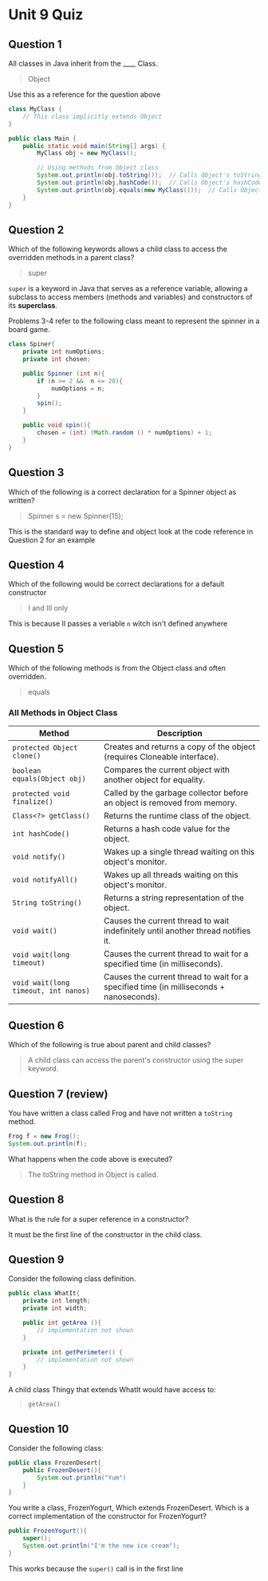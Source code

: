 # Unit 9 Quiz

## Question 1

All classes in Java inherit from the ____ Class.

> Object

Use this as a reference for the question above

```java
class MyClass {
    // This class implicitly extends Object
}

public class Main {
    public static void main(String[] args) {
        MyClass obj = new MyClass();

        // Using methods from Object class
        System.out.println(obj.toString());  // Calls Object's toString() method
        System.out.println(obj.hashCode());  // Calls Object's hashCode() method
        System.out.println(obj.equals(new MyClass()));  // Calls Object's equals() method
    }
}
```

## Question 2

Which of the following keywords allows a child class to access the overridden methods in a parent class?

> super

`super` is a keyword in Java that serves as a reference variable, allowing a subclass to access members (methods and variables) and constructors of its __superclass__.

Problems 3-4 refer to the following class meant to represent the spinner in a board game.

```java
class Spiner{
    private int numOptions;
    private int chosen;

    public Spinner (int n){
        if (n >= 2 &&  n <= 20){
            numOptions = n;
        }
        spin();
    }

    public void spin(){
        chosen = (int) (Math.random () * numOptions) + 1;
    }
}
```

## Question 3

Which of the following is a correct declaration for a Spinner object as written?

> Spinner s = new Spinner(15);

This is the standard way to define and object look at the code reference in Question 2 for an example

## Question 4

Which of the following would be correct declarations for a default constructor

> I and III only

This is because II passes a veriable `n` witch isn't defined anywhere

## Question 5

Which of the following methods is from the Object class and often overridden.

> equals

### All Methods in Object Class

| Method                     | Description                 |
|----------------------------|-----------------------------|
| `protected Object clone()` | Creates and returns a copy of the object (requires Cloneable interface).    |
| `boolean equals(Object obj)` | Compares the current object with another object for equality.              |
| `protected void finalize()` | Called by the garbage collector before an object is removed from memory.   |
| `Class<?> getClass()`       | Returns the runtime class of the object.                                   |
| `int hashCode()`            | Returns a hash code value for the object.                                  |
| `void notify()`             | Wakes up a single thread waiting on this object's monitor.                 |
| `void notifyAll()`          | Wakes up all threads waiting on this object's monitor.                     |
| `String toString()`         | Returns a string representation of the object.                             |
| `void wait()`               | Causes the current thread to wait indefinitely until another thread notifies it. |
| `void wait(long timeout)`   | Causes the current thread to wait for a specified time (in milliseconds).   |
| `void wait(long timeout, int nanos)` | Causes the current thread to wait for a specified time (in milliseconds + nanoseconds). |

## Question 6

Which of the following is true about parent and child classes?

> A child class can access the parent's constructor using the super keyword.

## Question 7 (review)

You have written a class called Frog and have not written a `toString` method.

```java
Frog f = new Frog();
System.out.println(f);
```

What happens when the code above is executed?

> The toString method in Object is called.

## Question 8

What is the rule for a super reference in a constructor?

It must be the first line of the constructor in the child class.

## Question 9

Consider the following class definition. 

```java
public class WhatIt{
    private int length;
    private int width;

    public int getArea (){
        // implementation not shown
    }

    private int getPerimeter() {
        // implementation not shown
    }
}
```

A child class Thingy that extends WhatIt would have access to:

> `getArea()`

## Question 10

Consider the following class:

```java
public class FrozenDesert{
    public FrozenDesert(){
        System.out.println("Yum")
    }
}
```

You write a class, FrozenYogurt, Which extends FrozenDesert. Which is a correct implementation of the constructor for FrozenYogurt?

```java
public FrozenYogurt(){
    super();
    System.out.println("I'm the new ice cream");
}
```

This works because the ``super()`` call is in the first line
